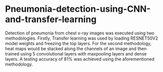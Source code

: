 # Pneumonia-detection-using-CNN-and-transfer-learning
Detection of pneumonia from chest x-ray images was executed using two methodologies. Firstly, Transfer learning was used by loading RESNET50V2 model weights and freezing the top layers. For the second methodology, heat maps would be stacked along the channels of an image and then trained using 5 convolutional layers with maxpooling layers and dense layers. A testing accuracy of 81\% was achieved using the aforementioned methodology. 
